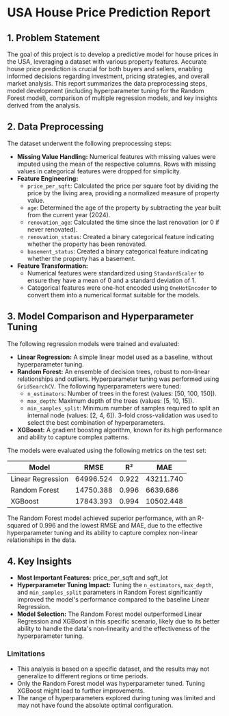 # USA House Price Prediction Report

## 1. Problem Statement

The goal of this project is to develop a predictive model for house prices in the USA, leveraging a dataset with various property features. Accurate house price prediction is crucial for both buyers and sellers, enabling informed decisions regarding investment, pricing strategies, and overall market analysis. This report summarizes the data preprocessing steps, model development (including hyperparameter tuning for the Random Forest model), comparison of multiple regression models, and key insights derived from the analysis.

## 2. Data Preprocessing

The dataset underwent the following preprocessing steps:

*   **Missing Value Handling:** Numerical features with missing values were imputed using the mean of the respective columns. Rows with missing values in categorical features were dropped for simplicity.
*   **Feature Engineering:**
    *   `price_per_sqft`: Calculated the price per square foot by dividing the price by the living area, providing a normalized measure of property value.
    *   `age`: Determined the age of the property by subtracting the year built from the current year (2024).
    *   `renovation_age`: Calculated the time since the last renovation (or 0 if never renovated).
    *   `renovation_status`: Created a binary categorical feature indicating whether the property has been renovated.
    *   `basement_status`: Created a binary categorical feature indicating whether the property has a basement.
*   **Feature Transformation:**
    *   Numerical features were standardized using `StandardScaler` to ensure they have a mean of 0 and a standard deviation of 1.
    *   Categorical features were one-hot encoded using `OneHotEncoder` to convert them into a numerical format suitable for the models.

## 3. Model Comparison and Hyperparameter Tuning

The following regression models were trained and evaluated:

*   **Linear Regression:** A simple linear model used as a baseline, without hyperparameter tuning.
*   **Random Forest:** An ensemble of decision trees, robust to non-linear relationships and outliers. Hyperparameter tuning was performed using `GridSearchCV`. The following hyperparameters were tuned:
    *   `n_estimators`: Number of trees in the forest (values: [50, 100, 150]).
    *   `max_depth`: Maximum depth of the trees (values: [5, 10, 15]).
    *   `min_samples_split`: Minimum number of samples required to split an internal node (values: [2, 4, 6]).
    3-fold cross-validation was used to select the best combination of hyperparameters.
*   **XGBoost:** A gradient boosting algorithm, known for its high performance and ability to capture complex patterns.

The models were evaluated using the following metrics on the test set:

| Model              | RMSE      | R²        | MAE       |
| ------------------ | --------- | --------- | --------- |
| Linear Regression  | 64996.524 | 0.922     | 43211.740 |
| Random Forest      | 14750.388 | 0.996     | 6639.686  |
| XGBoost            | 17843.393 | 0.994     | 10502.448 |

The Random Forest model achieved superior performance, with an R-squared of 0.996 and the lowest RMSE and MAE, due to the effective hyperparameter tuning and its ability to capture complex non-linear relationships in the data.

## 4. Key Insights

*   **Most Important Features:** price_per_sqft and sqft_lot
*   **Hyperparameter Tuning Impact:** Tuning the `n_estimators`, `max_depth`, and `min_samples_split` parameters in Random Forest significantly improved the model's performance compared to the baseline Linear Regression.
*   **Model Selection:** The Random Forest model outperformed Linear Regression and XGBoost in this specific scenario, likely due to its better ability to handle the data's non-linearity and the effectiveness of the hyperparameter tuning.

### Limitations

*   This analysis is based on a specific dataset, and the results may not generalize to different regions or time periods.
*   Only the Random Forest model was hyperparameter tuned. Tuning XGBoost might lead to further improvements.
*   The range of hyperparameters explored during tuning was limited and may not have found the absolute optimal configuration.
